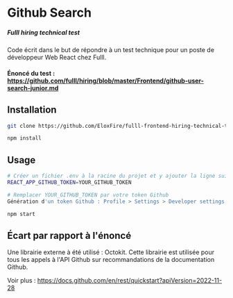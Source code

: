# Github Search
##### Fulll hiring technical test

Code écrit dans le but de répondre à un test technique pour un poste de développeur Web React chez Fulll.

#### Énoncé du test : https://github.com/fulll/hiring/blob/master/Frontend/github-user-search-junior.md

## Installation

```bash
git clone https://github.com/EloxFire/fulll-frontend-hiring-technical-test.git
```

```bash
npm install
```

## Usage

```bash
# Créer un fichier .env à la racine du projet et y ajouter la ligne suivante:
REACT_APP_GITHUB_TOKEN=YOUR_GITHUB_TOKEN

# Remplacer YOUR_GITHUB_TOKEN par votre token Github
Génération d'un token Github : Profile > Settings > Developer settings > Personal access tokens > Generate new token
```

```bash
npm start
```

## Écart par rapport à l'énoncé
Une librairie externe à été utilisé : Octokit.
Cette librairie est utilisée pour tous les appels à l'API Github sur recommandations de la documentation Github.

Voir plus : https://docs.github.com/en/rest/quickstart?apiVersion=2022-11-28